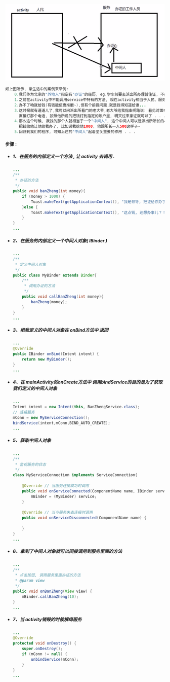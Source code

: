 ![](/assets/通过bindService方式调用服务中特有的方法.png)

```java
如上图所示, 拿生活中的案例来举例:
    0.我们作为北京的"外地人"指定有"办证"的经历, eg.学车前要去派出所办理暂住证, 不办的话连报名的资格都没有...
    1.之前在activity中不能调用service中特有的方法, 现在activity相当于人民、服务相当于办证的工作人员
    2.办不了咱就给钱(有钱能使鬼推磨~),但有个前提问题,就是我得知道给谁...
    3.这时候就有道道儿了,我可以问派出所看门的老大爷,老大爷给我指条明路说: 看见对面电线杆上贴的办证的小广告了吗?
      直接打那个电话, 按照他所说的把钱打到指定的账户里, 明天过来拿证就可以了 . . .
    4.那么这个时候, 我找的那个人就相当于一个"中间人", 这个中间人可以是派出所所长的小舅子、小姨子之类的人, 他有办证的功能,
      把钱给他让他给我办了, 比如说我给他1000, 他跟所长一人500这样子~
    5.回归到我们的程序, 可知上述的"中间人"起着至关重要的作用 . . .
```

#### 步骤 :

* ##### 1、在服务的内部定义一个方法 , 让 activity 去调用 .

  ```java
  ...
  /**
   * 办证的方法
   */
  public void banZheng(int money){
      if (money > 1000) {
          Toast.makeText(getApplicationContext(), "我是领导, 把证给你办了！", Toast.LENGTH_SHORT).show();
      }else {
          Toast.makeText(getApplicationContext(), "这点钱, 还想办事儿？！", Toast.LENGTH_SHORT).show();
      }
  }
  ...
  ```
* ##### 2、在服务的内部定义一个中间人对象\( IBinder \)

  ```java
  ...
  /**
   * 定义中间人对象
   */
  public class MyBinder extends Binder{
      /**
       * 调用办证的方法
       */
      public void callBanZheng(int money){
          banZheng(money);
      }
  }
  ...
  ```
* ##### 3、把我定义的中间人对象在 onBind方法中 返回

  ```java
  ...
  @Override
  public IBinder onBind(Intent intent) {
      return new MyBinder();
  }
  ...
  ```
* ##### 4、在 mainActivity的onCreate方法中 调用bindService的目的是为了获取我们定义的中间人对象

  ```java
  ...
  Intent intent = new Intent(this, BanZhengService.class);
  // 连接服务
  mConn = new MyServiceConnection();
  bindService(intent,mConn,BIND_AUTO_CREATE);
  ...
  ```
* ##### 5、获取中间人对象

  ```java
  ...
  /**
   * 监视服务的状态
   */
  class MyServiceConnection implements ServiceConnection{

      @Override // 当服务连接成功时调用
      public void onServiceConnected(ComponentName name, IBinder service) {
          mBinder = (MyBinder) service;
      }

      @Override // 当与服务失去连接时调用
      public void onServiceDisconnected(ComponentName name) {

      }
  }
  ...
  ```
* ##### 6、拿到了中间人对象就可以间接调用到服务里面的方法

  ```java
  ...
  /**
   * 点击按钮, 调用服务里面办证的方法
   * @param view
   */
  public void onBanZheng(View view) {
      mBinder.callBanZheng(10);
  }
  ...
  ```
* ##### 7、当 activity销毁的时候解绑服务

  ```java
  ...
  @Override
  protected void onDestroy() {
      super.onDestroy();
      if (mConn != null) {
          unbindService(mConn);
      }
  }
  ...
  ```



